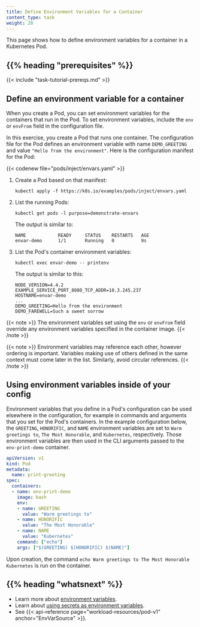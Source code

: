 ```yaml
---
title: Define Environment Variables for a Container
content_type: task
weight: 20
---
```


<!-- overview -->

This page shows how to define environment variables for a container
in a Kubernetes Pod.

## {{% heading "prerequisites" %}}

{{< include "task-tutorial-prereqs.md" >}}

<!-- steps -->

## Define an environment variable for a container

When you create a Pod, you can set environment variables for the containers
that run in the Pod. To set environment variables, include the `env` or
`envFrom` field in the configuration file.

In this exercise, you create a Pod that runs one container. The configuration
file for the Pod defines an environment variable with name `DEMO_GREETING` and
value `"Hello from the environment"`. Here is the configuration manifest for the
Pod:

{{< codenew file="pods/inject/envars.yaml" >}}

1. Create a Pod based on that manifest:

    ```shell
    kubectl apply -f https://k8s.io/examples/pods/inject/envars.yaml
    ```

1. List the running Pods:

    ```shell
    kubectl get pods -l purpose=demonstrate-envars
    ```

    The output is similar to:

    ```
    NAME            READY     STATUS    RESTARTS   AGE
    envar-demo      1/1       Running   0          9s
    ```

1. List the Pod's container environment variables:

    ```shell
    kubectl exec envar-demo -- printenv
    ```

    The output is similar to this:

    ```
    NODE_VERSION=4.4.2
    EXAMPLE_SERVICE_PORT_8080_TCP_ADDR=10.3.245.237
    HOSTNAME=envar-demo
    ...
    DEMO_GREETING=Hello from the environment
    DEMO_FAREWELL=Such a sweet sorrow
    ```

{{< note >}}
The environment variables set using the `env` or `envFrom` field
override any environment variables specified in the container image.
{{< /note >}}

{{< note >}}
Environment variables may reference each other, however ordering is important.
Variables making use of others defined in the same context must come later in
the list. Similarly, avoid circular references.
{{< /note >}}

## Using environment variables inside of your config

Environment variables that you define in a Pod's configuration can be used
elsewhere in the configuration, for example in commands and arguments that
you set for the Pod's containers.
In the example configuration below, the `GREETING`, `HONORIFIC`, and
`NAME` environment variables are set to `Warm greetings to`, `The Most
Honorable`, and `Kubernetes`, respectively. Those environment variables
are then used in the CLI arguments passed to the `env-print-demo`
container.

```yaml
apiVersion: v1
kind: Pod
metadata:
  name: print-greeting
spec:
  containers:
  - name: env-print-demo
    image: bash
    env:
    - name: GREETING
      value: "Warm greetings to"
    - name: HONORIFIC
      value: "The Most Honorable"
    - name: NAME
      value: "Kubernetes"
    command: ["echo"]
    args: ["$(GREETING) $(HONORIFIC) $(NAME)"]
```

Upon creation, the command `echo Warm greetings to The Most Honorable Kubernetes` is run on the container.

## {{% heading "whatsnext" %}}

* Learn more about [environment variables](/docs/tasks/inject-data-application/environment-variable-expose-pod-information/).
* Learn about [using secrets as environment variables](/docs/concepts/configuration/secret/#using-secrets-as-environment-variables).
* See {{< api-reference page="workload-resources/pod-v1" anchor="EnvVarSource" >}}.

